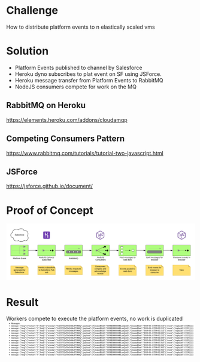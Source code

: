 # Challenge

How to distribute platform events to n elastically scaled vms


# Solution

* Platform Events published to channel by Salesforce
* Heroku dyno subscribes to plat event on SF using JSForce.
* Heroku message transfer from Platform Events to RabbitMQ
* NodeJS consumers compete for work on the MQ
    

## RabbitMQ on Heroku
https://elements.heroku.com/addons/cloudamqp

## Competing Consumers Pattern
https://www.rabbitmq.com/tutorials/tutorial-two-javascript.html

## JSForce
https://jsforce.github.io/document/


# Proof of Concept
![architecture](https://github.com/michaeljmurphy/competing-consumer-plat-event/blob/master/Heroku%20RabbitMQ%20(2).png?raw=true)

# Result
Workers compete to execute the platform events, no work is duplicated
![result](https://github.com/michaeljmurphy/competing-consumer-plat-event/blob/master/Screen%20Shot%202019-06-14%20at%2011.56.29.png?raw=true)
